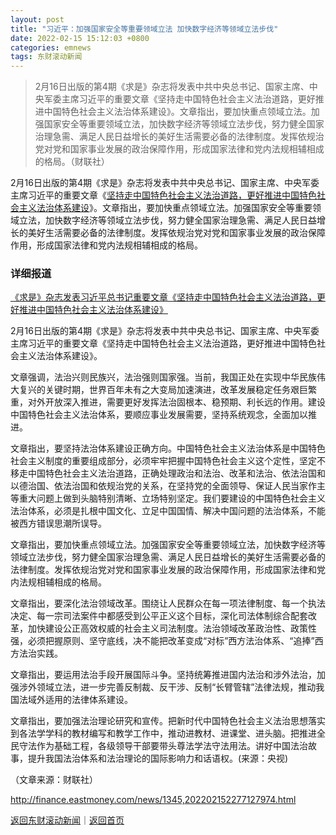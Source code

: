 ```yaml
---
layout: post
title: "习近平：加强国家安全等重要领域立法 加快数字经济等领域立法步伐"
date: 2022-02-15 15:12:03 +0800
categories: emnews
tags: 东财滚动新闻
---
```

> 2月16日出版的第4期《求是》杂志将发表中共中央总书记、国家主席、中央军委主席习近平的重要文章《坚持走中国特色社会主义法治道路，更好推进中国特色社会主义法治体系建设》。文章指出，要加快重点领域立法。加强国家安全等重要领域立法，加快数字经济等领域立法步伐，努力健全国家治理急需、满足人民日益增长的美好生活需要必备的法律制度。发挥依规治党对党和国家事业发展的政治保障作用，形成国家法律和党内法规相辅相成的格局。（财联社）

<p>2月16日出版的第4期《求是》杂志将发表中共中央总书记、国家主席、中央军委主席习近平的重要文章《<a href="https://finance.eastmoney.com/a/202202152277140165.html">坚持走中国特色社会主义法治道路，更好推进中国特色社会主义法治体系建设</a>》。文章指出，要加快重点领域立法。加强国家安全等重要领域立法，加快数字经济等领域立法步伐，努力健全国家治理急需、满足人民日益增长的美好生活需要必备的法律制度。发挥依规治党对党和国家事业发展的政治保障作用，形成国家法律和党内法规相辅相成的格局。</p><h3 class="emh3">详细报道</h3><p><a href="https://finance.eastmoney.com/a/202202152277135742.html">《求是》杂志发表习近平总书记重要文章《坚持走中国特色社会主义法治道路，更好推进中国特色社会主义法治体系建设》</a></p><p>2月16日出版的第4期《求是》杂志将发表中共中央总书记、国家主席、中央军委主席习近平的重要文章《坚持走中国特色社会主义法治道路，更好推进中国特色社会主义法治体系建设》。</p><p>文章强调，法治兴则民族兴，法治强则国家强。当前，我国正处在实现中华民族伟大复兴的关键时期，世界百年未有之大变局加速演进，改革发展稳定任务艰巨繁重，对外开放深入推进，需要更好发挥法治固根本、稳预期、利长远的作用。建设中国特色社会主义法治体系，要顺应事业发展需要，坚持系统观念，全面加以推进。</p><p>文章指出，要坚持法治体系建设正确方向。中国特色社会主义法治体系是中国特色社会主义制度的重要组成部分，必须牢牢把握中国特色社会主义这个定性，坚定不移走中国特色社会主义法治道路，正确处理政治和法治、改革和法治、依法治国和以德治国、依法治国和依规治党的关系，在坚持党的全面领导、保证人民当家作主等重大问题上做到头脑特别清晰、立场特别坚定。我们要建设的中国特色社会主义法治体系，必须是扎根中国文化、立足中国国情、解决中国问题的法治体系，不能被西方错误思潮所误导。</p><p>文章指出，要加快重点领域立法。加强国家安全等重要领域立法，加快数字经济等领域立法步伐，努力健全国家治理急需、满足人民日益增长的美好生活需要必备的法律制度。发挥依规治党对党和国家事业发展的政治保障作用，形成国家法律和党内法规相辅相成的格局。</p><p>文章指出，要深化法治领域改革。围绕让人民群众在每一项法律制度、每一个执法决定、每一宗司法案件中都感受到公平正义这个目标，深化司法体制综合配套改革，加快建设公正高效权威的社会主义司法制度。法治领域改革政治性、政策性强，必须把握原则、坚守底线，决不能把改革变成“对标”西方法治体系、“追捧”西方法治实践。</p><p>文章指出，要运用法治手段开展国际斗争。坚持统筹推进国内法治和涉外法治，加强涉外领域立法，进一步完善反制裁、反干涉、反制“长臂管辖”法律法规，推动我国法域外适用的法律体系建设。</p><p>文章指出，要加强法治理论研究和宣传。把新时代中国特色社会主义法治思想落实到各法学学科的教材编写和教学工作中，推动进教材、进课堂、进头脑。把推进全民守法作为基础工程，各级领导干部要带头尊法学法守法用法。讲好中国法治故事，提升我国法治体系和法治理论的国际影响力和话语权。(来源：央视)</p><p class="em_media">（文章来源：财联社）</p>

<http://finance.eastmoney.com/news/1345,202202152277127974.html>

[返回东财滚动新闻](//finews.withounder.com/emnews/)｜[返回首页](//finews.withounder.com/)